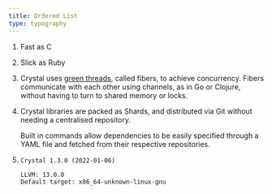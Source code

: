 ```yaml
---
title: Ordered List
type: typography
---
```


1. Fast as C
2. Slick as Ruby
3. Crystal uses [green threads](/), called fibers, to achieve concurrency. Fibers communicate with each other using channels, as in Go or Clojure, without   having to turn to shared memory or locks.
4. Crystal libraries are packed as Shards, and distributed via Git without needing a centralised repository.

   Built in commands allow dependencies to be easily specified through a YAML file and fetched from their respective repositories.

5. ```text
   Crystal 1.3.0 (2022-01-06)

   LLVM: 13.0.0
   Default target: x86_64-unknown-linux-gnu
   ```
